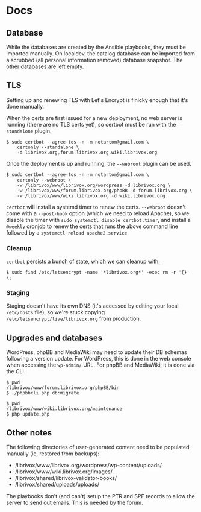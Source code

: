 # Docs

## Database

While the databases are created by the Ansible playbooks, they must be imported
manually. On localdev, the catalog database can be
imported from a scrubbed (all personal information removed) database snapshot.
The other databases are left empty.

## TLS

Setting up and renewing TLS with Let's Encrypt is finicky enough that it's done
manually.

When the certs are first issued for a new deployment, no web server is running
(there are no TLS certs yet), so certbot must be run with the
`--standalone` plugin.

```
$ sudo certbot --agree-tos -n -m notartom@gmail.com \
    certonly --standalone \
    -d librivox.org,forum.librivox.org,wiki.librivox.org
```

Once the deployment is up and running, the `--webroot` plugin can be used.

```
$ sudo certbot --agree-tos -n -m notartom@gmail.com \
    certonly --webroot \
    -w /librivox/www/librivox.org/wordpress -d librivox.org \
    -w /librivox/www/forum.librivox.org/phpBB -d forum.librivox.org \
    -w /librivox/www/wiki.librivox.org -d wiki.librivox.org
```

`certbot` will install a systemd timer to renew the certs. `--webroot`
doesn't come with a `--post-hook` option (which we need to reload Apache), so
we disable the timer with `sudo systemctl disable certbot.timer`, and install a
`@weekly` cronjob to renew the certs that runs the above command line
followed by a `systemctl reload apache2.service`

### Cleanup

`certbot` persists a bunch of state, which we can cleanup with:

```
$ sudo find /etc/letsencrypt -name '*librivox.org*' -exec rm -r '{}' \;
```

### Staging

Staging doesn't have its own DNS (it's accessed by editing your local
`/etc/hosts` file), so we're stuck copying `/etc/letsencrypt/live/librivox.org`
from production.

## Upgrades and databases

WordPress, phpBB and MediaWiki may need to update their DB schemas following a
version update. For WordPress, this is done in the web console when accessing
the `wp-admin/` URL. For phpBB and MediaWiki, it is done via the CLI.

```
$ pwd
/librivox/www/forum.librivox.org/phpBB/bin
$ ./phpbbcli.php db:migrate
```

```
$ pwd
/librivox/www/wiki.librivox.org/maintenance
$ php update.php
```

## Other notes

The following directories of user-generated content need to be populated
manually (ie, restored from backups):

* /librivox/www/librivox.org/wordpress/wp-content/uploads/
* /librivox/www/wiki.librivox.org/images/
* /librivox/shared/librivox-validator-books/
* /librivox/shared/uploads/uploads/

The playbooks don't (and can't) setup the PTR and SPF records to allow the
server to send out emails. This is needed by the forum.
